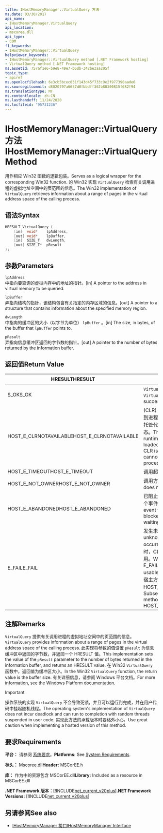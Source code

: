 ```yaml
---
title: IHostMemoryManager::VirtualQuery 方法
ms.date: 03/30/2017
api_name:
- IHostMemoryManager.VirtualQuery
api_location:
- mscoree.dll
api_type:
- COM
f1_keywords:
- IHostMemoryManager::VirtualQuery
helpviewer_keywords:
- IHostMemoryManager::VirtualQuery method [.NET Framework hosting]
- VirtualQuery method [.NET Framework hosting]
ms.assetid: 757af1e6-b9e8-49e7-b5db-342be3aa205f
topic_type:
- apiref
ms.openlocfilehash: 6e3cb5bcec831f143d45f733c9e2f977390aade6
ms.sourcegitcommit: d8020797a6657d0fbbdff362b80300815f682f94
ms.translationtype: MT
ms.contentlocale: zh-CN
ms.lasthandoff: 11/24/2020
ms.locfileid: "95731236"
---
```

# <a name="ihostmemorymanagervirtualquery-method"></a><span data-ttu-id="d866b-102">IHostMemoryManager::VirtualQuery 方法</span><span class="sxs-lookup"><span data-stu-id="d866b-102">IHostMemoryManager::VirtualQuery Method</span></span>

<span data-ttu-id="d866b-103">用作相应 Win32 函数的逻辑包装。</span><span class="sxs-lookup"><span data-stu-id="d866b-103">Serves as a logical wrapper for the corresponding Win32 function.</span></span> <span data-ttu-id="d866b-104">的 Win32 实现 `VirtualQuery` 检索有关调用进程的虚拟地址空间中的页范围的信息。</span><span class="sxs-lookup"><span data-stu-id="d866b-104">The Win32 implementation of `VirtualQuery` retrieves information about a range of pages in the virtual address space of the calling process.</span></span>  
  
## <a name="syntax"></a><span data-ttu-id="d866b-105">语法</span><span class="sxs-lookup"><span data-stu-id="d866b-105">Syntax</span></span>  
  
```cpp  
HRESULT VirtualQuery (  
    [in]  void*    lpAddress,  
    [out] void*    lpBuffer,  
    [in]  SIZE_T   dwLength,  
    [out] SIZE_T*  pResult  
);  
```  
  
## <a name="parameters"></a><span data-ttu-id="d866b-106">参数</span><span class="sxs-lookup"><span data-stu-id="d866b-106">Parameters</span></span>  

 `lpAddress`  
 <span data-ttu-id="d866b-107">中指向要查询的虚拟内存中的地址的指针。</span><span class="sxs-lookup"><span data-stu-id="d866b-107">[in] A pointer to the address in virtual memory to be queried.</span></span>  
  
 `lpBuffer`  
 <span data-ttu-id="d866b-108">弄指向结构的指针，该结构包含有关指定的内存区域的信息。</span><span class="sxs-lookup"><span data-stu-id="d866b-108">[out] A pointer to a structure that contains information about the specified memory region.</span></span>  
  
 `dwLength`  
 <span data-ttu-id="d866b-109">中指向的缓冲区的大小（以字节为单位） `lpBuffer` 。</span><span class="sxs-lookup"><span data-stu-id="d866b-109">[in] The size, in bytes, of the buffer that `lpBuffer` points to.</span></span>  
  
 `pResult`  
 <span data-ttu-id="d866b-110">弄指向信息缓冲区返回的字节数的指针。</span><span class="sxs-lookup"><span data-stu-id="d866b-110">[out] A pointer to the number of bytes returned by the information buffer.</span></span>  
  
## <a name="return-value"></a><span data-ttu-id="d866b-111">返回值</span><span class="sxs-lookup"><span data-stu-id="d866b-111">Return Value</span></span>  
  
|<span data-ttu-id="d866b-112">HRESULT</span><span class="sxs-lookup"><span data-stu-id="d866b-112">HRESULT</span></span>|<span data-ttu-id="d866b-113">说明</span><span class="sxs-lookup"><span data-stu-id="d866b-113">Description</span></span>|  
|-------------|-----------------|  
|<span data-ttu-id="d866b-114">S_OK</span><span class="sxs-lookup"><span data-stu-id="d866b-114">S_OK</span></span>|<span data-ttu-id="d866b-115">`VirtualQuery` 已成功返回。</span><span class="sxs-lookup"><span data-stu-id="d866b-115">`VirtualQuery` returned successfully.</span></span>|  
|<span data-ttu-id="d866b-116">HOST_E_CLRNOTAVAILABLE</span><span class="sxs-lookup"><span data-stu-id="d866b-116">HOST_E_CLRNOTAVAILABLE</span></span>|<span data-ttu-id="d866b-117"> (CLR) 的公共语言运行时未加载到进程中，或 CLR 处于无法运行托管代码或成功处理调用的状态。</span><span class="sxs-lookup"><span data-stu-id="d866b-117">The common language runtime (CLR) has not been loaded into a process, or the CLR is in a state in which it cannot run managed code or process the call successfully.</span></span>|  
|<span data-ttu-id="d866b-118">HOST_E_TIMEOUT</span><span class="sxs-lookup"><span data-stu-id="d866b-118">HOST_E_TIMEOUT</span></span>|<span data-ttu-id="d866b-119">调用超时。</span><span class="sxs-lookup"><span data-stu-id="d866b-119">The call timed out.</span></span>|  
|<span data-ttu-id="d866b-120">HOST_E_NOT_OWNER</span><span class="sxs-lookup"><span data-stu-id="d866b-120">HOST_E_NOT_OWNER</span></span>|<span data-ttu-id="d866b-121">调用方不拥有该锁。</span><span class="sxs-lookup"><span data-stu-id="d866b-121">The caller does not own the lock.</span></span>|  
|<span data-ttu-id="d866b-122">HOST_E_ABANDONED</span><span class="sxs-lookup"><span data-stu-id="d866b-122">HOST_E_ABANDONED</span></span>|<span data-ttu-id="d866b-123">已阻止的线程或纤程正在等待某个事件时，该事件被取消。</span><span class="sxs-lookup"><span data-stu-id="d866b-123">An event was canceled while a blocked thread or fiber was waiting on it.</span></span>|  
|<span data-ttu-id="d866b-124">E_FAIL</span><span class="sxs-lookup"><span data-stu-id="d866b-124">E_FAIL</span></span>|<span data-ttu-id="d866b-125">发生未知的灾难性故障。</span><span class="sxs-lookup"><span data-stu-id="d866b-125">An unknown catastrophic failure occurred.</span></span> <span data-ttu-id="d866b-126">当方法返回 E_FAIL 时，CLR 在该进程内将不再可用。</span><span class="sxs-lookup"><span data-stu-id="d866b-126">When a method returns E_FAIL, the CLR is no longer usable within the process.</span></span> <span data-ttu-id="d866b-127">对宿主方法的后续调用会返回 HOST_E_CLRNOTAVAILABLE。</span><span class="sxs-lookup"><span data-stu-id="d866b-127">Subsequent calls to hosting methods return HOST_E_CLRNOTAVAILABLE.</span></span>|  
  
## <a name="remarks"></a><span data-ttu-id="d866b-128">注解</span><span class="sxs-lookup"><span data-stu-id="d866b-128">Remarks</span></span>  

 <span data-ttu-id="d866b-129">`VirtualQuery` 提供有关调用进程的虚拟地址空间中的页范围的信息。</span><span class="sxs-lookup"><span data-stu-id="d866b-129">`VirtualQuery` provides information about a range of pages in the virtual address space of the calling process.</span></span> <span data-ttu-id="d866b-130">此实现将参数的值设置 `pResult` 为信息缓冲区中返回的字节数，并返回一个 HRESULT 值。</span><span class="sxs-lookup"><span data-stu-id="d866b-130">This implementation sets the value of the `pResult` parameter to the number of bytes returned in the information buffer, and returns an HRESULT value.</span></span> <span data-ttu-id="d866b-131">在 Win32 `VirtualQuery` 函数中，返回值为缓冲区大小。</span><span class="sxs-lookup"><span data-stu-id="d866b-131">In the Win32 `VirtualQuery` function, the return value is the buffer size.</span></span> <span data-ttu-id="d866b-132">有关详细信息，请参阅 Windows 平台文档。</span><span class="sxs-lookup"><span data-stu-id="d866b-132">For more information, see the Windows Platform documentation.</span></span>  
  
> [!IMPORTANT]
> <span data-ttu-id="d866b-133">操作系统的实现 `VirtualQuery` 不会导致死锁，并且可以运行到完成，并在用户代码中挂起随机线程。</span><span class="sxs-lookup"><span data-stu-id="d866b-133">The operating system's implementation of `VirtualQuery` does not incur deadlock and can run to completion with random threads suspended in user code.</span></span> <span data-ttu-id="d866b-134">实现此方法的承载版本时要格外小心。</span><span class="sxs-lookup"><span data-stu-id="d866b-134">Use great caution when implementing a hosted version of this method.</span></span>  
  
## <a name="requirements"></a><span data-ttu-id="d866b-135">要求</span><span class="sxs-lookup"><span data-stu-id="d866b-135">Requirements</span></span>  

 <span data-ttu-id="d866b-136">**平台：** 请参阅 [系统要求](../../get-started/system-requirements.md)。</span><span class="sxs-lookup"><span data-stu-id="d866b-136">**Platforms:** See [System Requirements](../../get-started/system-requirements.md).</span></span>  
  
 <span data-ttu-id="d866b-137">**标头：** Mscoree.dll</span><span class="sxs-lookup"><span data-stu-id="d866b-137">**Header:** MSCorEE.h</span></span>  
  
 <span data-ttu-id="d866b-138">**库：** 作为中的资源包含 MSCorEE.dll</span><span class="sxs-lookup"><span data-stu-id="d866b-138">**Library:** Included as a resource in MSCorEE.dll</span></span>  
  
 <span data-ttu-id="d866b-139">**.NET Framework 版本：**[!INCLUDE[net_current_v20plus](../../../../includes/net-current-v20plus-md.md)]</span><span class="sxs-lookup"><span data-stu-id="d866b-139">**.NET Framework Versions:** [!INCLUDE[net_current_v20plus](../../../../includes/net-current-v20plus-md.md)]</span></span>  
  
## <a name="see-also"></a><span data-ttu-id="d866b-140">另请参阅</span><span class="sxs-lookup"><span data-stu-id="d866b-140">See also</span></span>

- [<span data-ttu-id="d866b-141">IHostMemoryManager 接口</span><span class="sxs-lookup"><span data-stu-id="d866b-141">IHostMemoryManager Interface</span></span>](ihostmemorymanager-interface.md)
